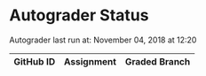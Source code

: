 # Autograder Status
Autograder last run at: November 04, 2018 at 12:20

| GitHub ID | Assignment | Graded Branch |
|-----------|------------|---------------|
